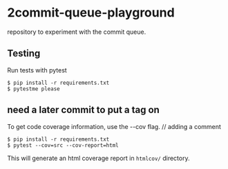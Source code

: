 # 2commit-queue-playground

repository to experiment with the commit queue.

## Testing

Run tests with pytest

```
$ pip install -r requirements.txt
$ pytestme please
```

## need a later commit to put a tag on

To get code coverage information, use the --cov flag.
// adding a comment

```
$ pip install -r requirements.txt
$ pytest --cov=src --cov-report=html
```

This will generate an html coverage report in `htmlcov/` directory.
